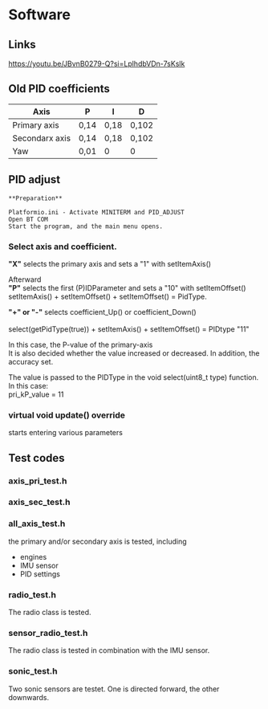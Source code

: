 # Software

## Links
https://youtu.be/JBvnB0279-Q?si=LplhdbVDn-7sKslk

## Old PID coefficients
|     Axis      |  P   |  I	  |	 D    |
|---------------|------|------|-------|
|Primary axis   | 0,14 | 0,18 |	0,102 |
|Secondarx axis | 0,14 | 0,18 | 0,102 |
|Yaw	        | 0,01 |  0	  |	 0    | 

## PID adjust

    **Preparation**

    Platformio.ini - Activate MINITERM and PID_ADJUST
    Open BT COM 
    Start the program, and the main menu opens.

### Select axis and coefficient.

**"X"** selects the primary axis and sets a "1" with setItemAxis()

Afterward<br>
**"P"** selects the first (P)IDParameter and sets a "10" with setItemOffset()
    setItemAxis() + setItemOffset() + setItemOffset() = PidType.

**"+" or "-"** selects coefficient_Up() or coefficient_Down()<br>  
select(getPidType(true)) +  setItemAxis() + setItemOffset() = PIDtype "11"<br>
                                    
In this case, the P-value of the primary-axis<br>
It is also decided whether the value
increased or decreased. In addition, the accuracy set.
    
The value is passed to the PIDType in the void select(uint8_t type) function.
In this case:<br> 
    pri_kP_value = 11

### **virtual void update() override**
starts entering various parameters

## Test codes

### axis_pri_test.h
### axis_sec_test.h
### all_axis_test.h
the primary and/or secondary axis is tested, including<br>
- engines<br>
- IMU sensor<br>
- PID settings<br>

### radio_test.h
The radio class is tested.

### sensor_radio_test.h
The radio class is tested in combination with the IMU sensor.

### sonic_test.h
Two sonic sensors are testet. 
One is directed forward, the other downwards. 


